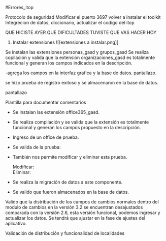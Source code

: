 #Errores_itop

Protocolo de seguridad 
Modificar el puerto 3697
volver a instalar el toolkit 
Integrecion de datos, diccionario, actualizar el codigo del itop


QUE HICISTE AYER
QUE DIFICULTADES TUVISTE
QUE VAS HACER HOY


1. Instalar extensiones 
![[extensiones a instalar.png]]

Se instalan las extensiones personas_gasd y grupos_gasd
Se realiza copilación y valida que la extensión organizaciones_gasd es totalmente funcional y generan los campos indicados en la descripción.

-agrega los campos en la interfaz grafica y la base de datos.
pantallazo.

se hizo prueba de registro exitoso y se almacenaron en la base de datos.

pantallazo


Plantilla para documentar comentarios

- Se instalan las extensión office365_gasd.
    
- Se realiza compilación y se valida que la extensión es totalmente funcional y generan los campos propuesto en la descripción.
    
- Ingreso de un office de prueba.  
    
- Se valida de la prueba:  
      
- También nos permite modificar y eliminar esta prueba.
    
    Modificar:  
    Eliminar:  
- Se realiza la migración de datos a este componente.  
  
- Se valido que fueron almacenados en la base de datos.  


Valido que la distribución de los campos de cambios normales dentro del modulo de cambios en la versión 3.2 se encuentran desajustados comparada con la versión 2.6, esta versión funcional, podemos ingresar y actualizar los datos. Se tendrá que ajustar en la fase de ajustes del aplicativo.

Validación de distribución y funcionalidad de localidades
